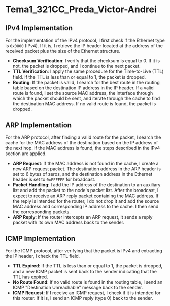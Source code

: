 # Tema1_321CC_Preda_Victor-Andrei

## IPv4 Implementation

For the implementation of the IPv4 protocol, I first check if the Ethernet type is `0x0800` (IPv4). If it is, I retrieve the IP header located at the address of the received packet plus the size of the Ethernet structure. 

- **Checksum Verification**: I verify that the checksum is equal to 0. If it is not, the packet is dropped, and I continue to the next packet.
- **TTL Verification**: I apply the same procedure for the Time-to-Live (TTL) field. If the TTL is less than or equal to 1, the packet is dropped.
- **Routing**: If the packet is valid, I search for the best route in the routing table based on the destination IP address in the IP header. If a valid route is found, I set the source MAC address, the interface through which the packet should be sent, and iterate through the cache to find the destination MAC address. If no valid route is found, the packet is dropped.

## ARP Implementation

For the ARP protocol, after finding a valid route for the packet, I search the cache for the MAC address of the destination based on the IP address of the next hop. If the MAC address is found, the steps described in the IPv4 section are applied.

- **ARP Request**: If the MAC address is not found in the cache, I create a new ARP request packet. The destination address in the ARP header is set to 6 bytes of zeros, and the destination address in the Ethernet header is set to `0xFFFFFF` for broadcast.
- **Packet Handling**: I add the IP address of the destination to an auxiliary list and add the packet to the node's packet list. After the broadcast, I expect to receive an ARP reply packet containing the MAC address. If the reply is intended for the router, I do not drop it and add the source MAC address and corresponding IP address to the cache. I then send the corresponding packets.
- **ARP Reply**: If the router intercepts an ARP request, it sends a reply packet with its own MAC address back to the sender.

## ICMP Implementation

For the ICMP protocol, after verifying that the packet is IPv4 and extracting the IP header, I check the TTL field.

- **TTL Expired**: If the TTL is less than or equal to 1, the packet is dropped, and a new ICMP packet is sent back to the sender indicating that the TTL has expired.
- **No Route Found**: If no valid route is found in the routing table, I send an ICMP "Destination Unreachable" message back to the sender.
- **ICMP Request**: If I receive an ICMP request, I check if it is intended for this router. If it is, I send an ICMP reply (type 0) back to the sender.
